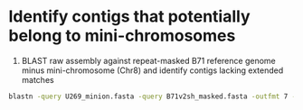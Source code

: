 # Identify contigs that potentially belong to mini-chromosomes
1. BLAST raw assembly against repeat-masked B71 reference genome minus mini-chromosome (Chr8) and identify contigs lacking extended matches
```bash
blastn -query U269_minion.fasta -query B71v2sh_masked.fasta -outfmt 7 -task dc-megablast -min_raw_gapped_score 40000 | grep ' 0 hits' -B 3
```

